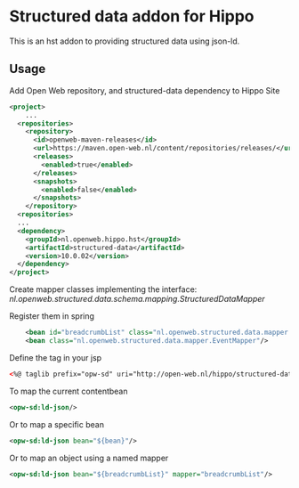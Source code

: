 Structured data addon for Hippo
================================
This is an hst addon to providing structured data using json-ld.

Usage
------
Add Open Web repository, and structured-data dependency to Hippo Site  
```XML
<project>
    ...
  <repositories>
    <repository>
      <id>openweb-maven-releases</id>
      <url>https://maven.open-web.nl/content/repositories/releases/</url>
      <releases>
        <enabled>true</enabled>
      </releases>
      <snapshots>
        <enabled>false</enabled>
      </snapshots>
    </repository>
  <repositories>
  ...
  <dependency>
    <groupId>nl.openweb.hippo.hst</groupId>
    <artifactId>structured-data</artifactId>
    <version>10.0.02</version>
  </dependency>
</project>
```

Create mapper classes implementing the interface: _nl.openweb.structured.data.schema.mapping.StructuredDataMapper_

Register them in spring
```XML
    <bean id="breadcrumbList" class="nl.openweb.structured.data.mapper.BreadCrumbListMapper"/>
    <bean class="nl.openweb.structured.data.mapper.EventMapper"/>
```
Define the tag in your jsp
```XML 
<%@ taglib prefix="opw-sd" uri="http://open-web.nl/hippo/structured-data"%>
``` 
To map the current contentbean
```XML
<opw-sd:ld-json/>
```
Or to map a specific bean
```XML
<opw-sd:ld-json bean="${bean}"/>
```
Or to map an object using a named mapper
```XML
<opw-sd:ld-json bean="${breadcrumbList}" mapper="breadcrumbList"/>
```